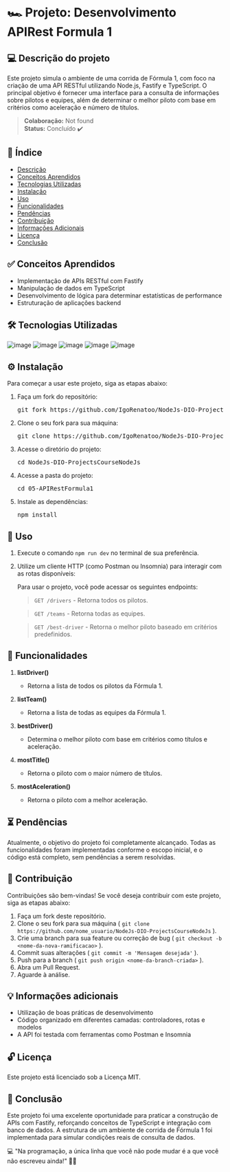 # 🏎️ Projeto: Desenvolvimento APIRest Formula 1

## 💻 Descrição do projeto

Este projeto simula o ambiente de uma corrida de Fórmula 1, com foco na criação de uma API RESTful utilizando Node.js, Fastify e TypeScript. O principal objetivo é fornecer uma interface para a consulta de informações sobre pilotos e equipes, além de determinar o melhor piloto com base em critérios como aceleração e número de títulos.

> **Colaboração:** Not found  
> **Status:** <span> Concluído </span> ✔️

## 📜 Índice

- [Descrição](#-descrição-do-projeto)
- [Conceitos Aprendidos](#-conceitos-aprendidos)
- [Tecnologias Utilizadas](#--tecnologias-utilizadas)
- [Instalação](#-instalação)
- [Uso](#-uso)
- [Funcionalidades](#-funcionalidades)
- [Pendências](#-pendências)
- [Contribuição](#-contribuição)
- [Informações Adicionais](#-informações-adicionais)
- [Licença](#-licença)
- [Conclusão](#-conclusão)

## ✅ Conceitos Aprendidos

- Implementação de APIs RESTful com Fastify
- Manipulação de dados em TypeScript
- Desenvolvimento de lógica para determinar estatísticas de performance
- Estruturação de aplicações backend

## 🛠 Tecnologias Utilizadas

![image](https://img.shields.io/badge/Node.js-43853D?style=for-the-badge&logo=node.js&logoColor=white)
![image](https://img.shields.io/badge/TypeScript-007ACC?style=for-the-badge&logo=typescript&logoColor=white)
![image](https://img.shields.io/badge/Express.js-404D59?style=for-the-badge)
![image](https://img.shields.io/badge/MySQL-00000F?style=for-the-badge&logo=mysql&logoColor=white)
![image](https://img.shields.io/badge/GitHub-100000?style=for-the-badge&logo=github&logoColor=white)

## ⚙ Instalação

Para começar a usar este projeto, siga as etapas abaixo:

1. Faça um fork do repositório:
   <pre>git fork https://github.com/IgoRenatoo/NodeJs-DIO-ProjectsCourseNodeJs</pre>

2. Clone o seu fork para sua máquina:
   <pre>git clone https://github.com/IgoRenatoo/NodeJs-DIO-ProjectsCourseNodeJs</pre>

3. Acesse o diretório do projeto:
   <pre>cd NodeJs-DIO-ProjectsCourseNodeJs</pre>

4. Acesse a pasta do projeto:
   <pre>cd 05-APIRestFormula1</pre>

5. Instale as dependências:
   <pre>npm install</pre>


## 🚀 Uso 

1. Execute o comando `npm run dev` no terminal de sua preferência.
2. Utilize um cliente HTTP (como Postman ou Insomnia) para interagir com as rotas disponíveis:

    Para usar o projeto, você pode acessar os seguintes endpoints:
    > `GET /drivers` - Retorna todos os pilotos.

    > `GET /teams` - Retorna todas as equipes.

    > `GET /best-driver` - Retorna o melhor piloto baseado em critérios predefinidos.

## 🧩 Funcionalidades

1. **listDriver()**
   - Retorna a lista de todos os pilotos da Fórmula 1.

2. **listTeam()**
   - Retorna a lista de todas as equipes da Fórmula 1.

3. **bestDriver()**
   - Determina o melhor piloto com base em critérios como títulos e aceleração.

4. **mostTitle()**
   - Retorna o piloto com o maior número de títulos.

5. **mostAceleration()**
   - Retorna o piloto com a melhor aceleração.

## ⏳ Pendências

Atualmente, o objetivo do projeto foi completamente alcançado. Todas as funcionalidades foram implementadas conforme o escopo inicial, e o código está completo, sem pendências a serem resolvidas.

## 🤝 Contribuição

Contribuições são bem-vindas! Se você deseja contribuir com este projeto, siga as etapas abaixo:

1. Faça um fork deste repositório.
2. Clone o seu fork para sua máquina ( `git clone https://github.com/nome_usuario/NodeJs-DIO-ProjectsCourseNodeJs` ).
3. Crie uma branch para sua feature ou correção de bug ( `git checkout -b <nome-da-nova-ramificacao>` ).
4. Commit suas alterações ( `git commit -m 'Mensagem desejada'` ).
5. Push para a branch ( `git push origin <nome-da-branch-criada>` ).
6. Abra um Pull Request.
7. Aguarde à análise.

## 💡 Informações adicionais

- Utilização de boas práticas de desenvolvimento
- Código organizado em diferentes camadas: controladores, rotas e modelos
- A API foi testada com ferramentas como Postman e Insomnia

## 🔓 Licença

Este projeto está licenciado sob a Licença MIT.

## 🏁 Conclusão

Este projeto foi uma excelente oportunidade para praticar a construção de APIs com Fastify, reforçando conceitos de TypeScript e integração com banco de dados. A estrutura de um ambiente de corrida de Fórmula 1 foi implementada para simular condições reais de consulta de dados.

💻 "Na programação, a única linha que você não pode mudar é a que você não escreveu ainda!" 👨‍💻
